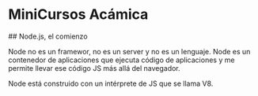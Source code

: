 # MiniCursos Acámica

## Node.js, el comienzo

Node no es un framewor, no es un server y no es un lenguaje. Node es un contenedor de aplicaciones que ejecuta código de aplicaciones y me permite llevar ese código JS más allá del navegador.

Node está construido con un intérprete de JS que se llama V8.